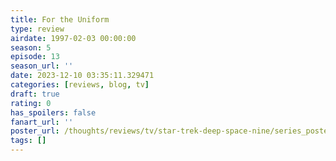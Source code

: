 ```yaml
---
title: For the Uniform
type: review
airdate: 1997-02-03 00:00:00
season: 5
episode: 13
season_url: ''
date: 2023-12-10 03:35:11.329471
categories: [reviews, blog, tv]
draft: true
rating: 0
has_spoilers: false
fanart_url: ''
poster_url: /thoughts/reviews/tv/star-trek-deep-space-nine/series_poster.jpg
tags: []
---
```


